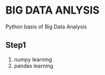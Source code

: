 # BIG DATA ANLYSIS
Python basis of Big Data Analysis 

## Step1
1. numpy learning
2. pandas learning